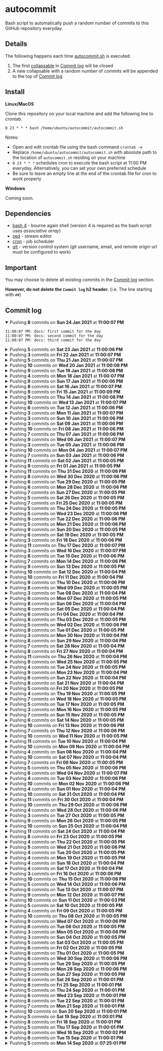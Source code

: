 # autocommit

Bash script to automatically push a random number of commits to this GitHub repository everyday.

## Details

The following happens each time [autocommit.sh](./autocommit.sh) is executed:
1. The first [collapsable](https://gist.github.com/pierrejoubert73/902cc94d79424356a8d20be2b382e1ab) in [Commit log](#commit-log) will be closed
1. A new collapsable with a random number of commits will be appended to the top of [Commit log](#commit-log)

## Install

__Linux/MacOS__

Clone this repository on your local machine and add the following line to crontab.
```
0 23 * * * bash /home/ubuntu/autocommit/autocommit.sh
```

Notes:
- Open and edit crontab file using the bash command `crontab -e`
- Replace `/home/ubuntu/autocommit/autocommit.sh` with absolute path to the location of `autocommit.sh` residing on your machine
- `0 23 * * *` schedules cron to execute the bash script at 11:00 PM everyday. Alternatively, you can set your own preferred schedule
- Be sure to leave an empty line at the end of the crontab file for cron to work properly

__Windows__

Coming soon.

## Dependencies

- [bash 4](https://www.gnu.org/software/bash/) - bourne again shell (version 4 is required as the bash script uses _associative array_)
- [sed](https://www.gnu.org/software/sed/manual/sed.html) - stream editor
- [cron](https://en.wikipedia.org/wiki/Cron) - job scheduler
- [git](https://www.git-scm.com) - version control system (git username, email, and remote origin url must be configured to work)

## Important

You may choose to delete all existing commits in the [Commit log](#commit-log) section.

__However, do not delete the `Commit log` h2 header.__ (i.e. The line starting with `##`)

## Commit log

<details open>
    <summary>Pushing <b>8</b> commits on <b>Sun 24 Jan 2021</b> at <b>11:00:07 PM</b></summary>

    11:00:07 PM: docs: first commit for the day
    11:00:07 PM: docs: second commit for the day
    11:00:07 PM: docs: third commit for the day
</details>

<details>
    <summary>Pushing <b>5</b> commits on <b>Sat 23 Jan 2021</b> at <b>11:00:06 PM</b></summary>

    11:00:06 PM: docs: first commit for the day
    11:00:06 PM: docs: second commit for the day
    11:00:06 PM: docs: third commit for the day
    11:00:06 PM: docs: fourth commit for the day
    11:00:06 PM: docs: fifth commit for the day
</details>

<details>
    <summary>Pushing <b>3</b> commits on <b>Fri 22 Jan 2021</b> at <b>11:00:07 PM</b></summary>

    11:00:07 PM: docs: first commit for the day
    11:00:07 PM: docs: second commit for the day
    11:00:07 PM: docs: third commit for the day
</details>

<details>
    <summary>Pushing <b>5</b> commits on <b>Thu 21 Jan 2021</b> at <b>11:00:07 PM</b></summary>

    11:00:07 PM: docs: first commit for the day
    11:00:07 PM: docs: second commit for the day
    11:00:07 PM: docs: third commit for the day
    11:00:07 PM: docs: fourth commit for the day
    11:00:07 PM: docs: fifth commit for the day
</details>

<details>
    <summary>Pushing <b>10</b> commits on <b>Wed 20 Jan 2021</b> at <b>11:00:08 PM</b></summary>

    11:00:08 PM: docs: first commit for the day
    11:00:08 PM: docs: second commit for the day
    11:00:08 PM: docs: third commit for the day
    11:00:08 PM: docs: fourth commit for the day
    11:00:08 PM: docs: fifth commit for the day
    11:00:08 PM: docs: sixth commit for the day
    11:00:08 PM: docs: seventh commit for the day
    11:00:08 PM: docs: eighth commit for the day
    11:00:08 PM: docs: ninth commit for the day
    11:00:08 PM: docs: tenth commit for the day
</details>

<details>
    <summary>Pushing <b>9</b> commits on <b>Tue 19 Jan 2021</b> at <b>11:00:08 PM</b></summary>

    11:00:08 PM: docs: first commit for the day
    11:00:08 PM: docs: second commit for the day
    11:00:08 PM: docs: third commit for the day
    11:00:08 PM: docs: fourth commit for the day
    11:00:08 PM: docs: fifth commit for the day
    11:00:08 PM: docs: sixth commit for the day
    11:00:08 PM: docs: seventh commit for the day
    11:00:08 PM: docs: eighth commit for the day
    11:00:08 PM: docs: ninth commit for the day
</details>

<details>
    <summary>Pushing <b>4</b> commits on <b>Mon 18 Jan 2021</b> at <b>11:00:07 PM</b></summary>

    11:00:07 PM: docs: first commit for the day
    11:00:07 PM: docs: second commit for the day
    11:00:07 PM: docs: third commit for the day
    11:00:07 PM: docs: fourth commit for the day
</details>

<details>
    <summary>Pushing <b>9</b> commits on <b>Sun 17 Jan 2021</b> at <b>11:00:06 PM</b></summary>

    11:00:06 PM: docs: first commit for the day
    11:00:06 PM: docs: second commit for the day
    11:00:06 PM: docs: third commit for the day
    11:00:06 PM: docs: fourth commit for the day
    11:00:06 PM: docs: fifth commit for the day
    11:00:06 PM: docs: sixth commit for the day
    11:00:06 PM: docs: seventh commit for the day
    11:00:06 PM: docs: eighth commit for the day
    11:00:06 PM: docs: ninth commit for the day
</details>

<details>
    <summary>Pushing <b>8</b> commits on <b>Sat 16 Jan 2021</b> at <b>11:00:07 PM</b></summary>

    11:00:07 PM: docs: first commit for the day
    11:00:07 PM: docs: second commit for the day
    11:00:07 PM: docs: third commit for the day
    11:00:07 PM: docs: fourth commit for the day
    11:00:07 PM: docs: fifth commit for the day
    11:00:07 PM: docs: sixth commit for the day
    11:00:07 PM: docs: seventh commit for the day
    11:00:07 PM: docs: eighth commit for the day
</details>

<details>
    <summary>Pushing <b>9</b> commits on <b>Fri 15 Jan 2021</b> at <b>11:00:09 PM</b></summary>

    11:00:09 PM: docs: first commit for the day
    11:00:09 PM: docs: second commit for the day
    11:00:09 PM: docs: third commit for the day
    11:00:09 PM: docs: fourth commit for the day
    11:00:09 PM: docs: fifth commit for the day
    11:00:09 PM: docs: sixth commit for the day
    11:00:09 PM: docs: seventh commit for the day
    11:00:09 PM: docs: eighth commit for the day
    11:00:09 PM: docs: ninth commit for the day
</details>

<details>
    <summary>Pushing <b>9</b> commits on <b>Thu 14 Jan 2021</b> at <b>11:00:08 PM</b></summary>

    11:00:08 PM: docs: first commit for the day
    11:00:08 PM: docs: second commit for the day
    11:00:08 PM: docs: third commit for the day
    11:00:08 PM: docs: fourth commit for the day
    11:00:08 PM: docs: fifth commit for the day
    11:00:08 PM: docs: sixth commit for the day
    11:00:08 PM: docs: seventh commit for the day
    11:00:08 PM: docs: eighth commit for the day
    11:00:08 PM: docs: ninth commit for the day
</details>

<details>
    <summary>Pushing <b>10</b> commits on <b>Wed 13 Jan 2021</b> at <b>11:00:07 PM</b></summary>

    11:00:07 PM: docs: first commit for the day
    11:00:07 PM: docs: second commit for the day
    11:00:07 PM: docs: third commit for the day
    11:00:07 PM: docs: fourth commit for the day
    11:00:07 PM: docs: fifth commit for the day
    11:00:07 PM: docs: sixth commit for the day
    11:00:07 PM: docs: seventh commit for the day
    11:00:07 PM: docs: eighth commit for the day
    11:00:07 PM: docs: ninth commit for the day
    11:00:07 PM: docs: tenth commit for the day
</details>

<details>
    <summary>Pushing <b>6</b> commits on <b>Tue 12 Jan 2021</b> at <b>11:00:06 PM</b></summary>

    11:00:06 PM: docs: first commit for the day
    11:00:06 PM: docs: second commit for the day
    11:00:06 PM: docs: third commit for the day
    11:00:06 PM: docs: fourth commit for the day
    11:00:06 PM: docs: fifth commit for the day
    11:00:06 PM: docs: sixth commit for the day
</details>

<details>
    <summary>Pushing <b>3</b> commits on <b>Mon 11 Jan 2021</b> at <b>11:00:07 PM</b></summary>

    11:00:07 PM: docs: first commit for the day
    11:00:07 PM: docs: second commit for the day
    11:00:07 PM: docs: third commit for the day
</details>

<details>
    <summary>Pushing <b>3</b> commits on <b>Sun 10 Jan 2021</b> at <b>11:00:06 PM</b></summary>

    11:00:06 PM: docs: first commit for the day
    11:00:06 PM: docs: second commit for the day
    11:00:06 PM: docs: third commit for the day
</details>

<details>
    <summary>Pushing <b>3</b> commits on <b>Sat 09 Jan 2021</b> at <b>11:00:06 PM</b></summary>

    11:00:06 PM: docs: first commit for the day
    11:00:06 PM: docs: second commit for the day
    11:00:06 PM: docs: third commit for the day
</details>

<details>
    <summary>Pushing <b>10</b> commits on <b>Fri 08 Jan 2021</b> at <b>11:00:06 PM</b></summary>

    11:00:06 PM: docs: first commit for the day
    11:00:06 PM: docs: second commit for the day
    11:00:06 PM: docs: third commit for the day
    11:00:06 PM: docs: fourth commit for the day
    11:00:06 PM: docs: fifth commit for the day
    11:00:06 PM: docs: sixth commit for the day
    11:00:06 PM: docs: seventh commit for the day
    11:00:06 PM: docs: eighth commit for the day
    11:00:06 PM: docs: ninth commit for the day
    11:00:06 PM: docs: tenth commit for the day
</details>

<details>
    <summary>Pushing <b>7</b> commits on <b>Thu 07 Jan 2021</b> at <b>11:00:06 PM</b></summary>

    11:00:06 PM: docs: first commit for the day
    11:00:06 PM: docs: second commit for the day
    11:00:06 PM: docs: third commit for the day
    11:00:07 PM: docs: fourth commit for the day
    11:00:07 PM: docs: fifth commit for the day
    11:00:07 PM: docs: sixth commit for the day
    11:00:07 PM: docs: seventh commit for the day
</details>

<details>
    <summary>Pushing <b>9</b> commits on <b>Wed 06 Jan 2021</b> at <b>11:00:07 PM</b></summary>

    11:00:07 PM: docs: first commit for the day
    11:00:07 PM: docs: second commit for the day
    11:00:07 PM: docs: third commit for the day
    11:00:07 PM: docs: fourth commit for the day
    11:00:07 PM: docs: fifth commit for the day
    11:00:07 PM: docs: sixth commit for the day
    11:00:07 PM: docs: seventh commit for the day
    11:00:07 PM: docs: eighth commit for the day
    11:00:07 PM: docs: ninth commit for the day
</details>

<details>
    <summary>Pushing <b>3</b> commits on <b>Tue 05 Jan 2021</b> at <b>11:00:06 PM</b></summary>

    11:00:06 PM: docs: first commit for the day
    11:00:06 PM: docs: second commit for the day
    11:00:06 PM: docs: third commit for the day
</details>

<details>
    <summary>Pushing <b>10</b> commits on <b>Mon 04 Jan 2021</b> at <b>11:00:07 PM</b></summary>

    11:00:07 PM: docs: first commit for the day
    11:00:07 PM: docs: second commit for the day
    11:00:07 PM: docs: third commit for the day
    11:00:07 PM: docs: fourth commit for the day
    11:00:07 PM: docs: fifth commit for the day
    11:00:07 PM: docs: sixth commit for the day
    11:00:07 PM: docs: seventh commit for the day
    11:00:07 PM: docs: eighth commit for the day
    11:00:07 PM: docs: ninth commit for the day
    11:00:07 PM: docs: tenth commit for the day
</details>

<details>
    <summary>Pushing <b>7</b> commits on <b>Sun 03 Jan 2021</b> at <b>11:00:06 PM</b></summary>

    11:00:06 PM: docs: first commit for the day
    11:00:06 PM: docs: second commit for the day
    11:00:06 PM: docs: third commit for the day
    11:00:06 PM: docs: fourth commit for the day
    11:00:06 PM: docs: fifth commit for the day
    11:00:06 PM: docs: sixth commit for the day
    11:00:06 PM: docs: seventh commit for the day
</details>

<details>
    <summary>Pushing <b>11</b> commits on <b>Sat 02 Jan 2021</b> at <b>11:00:05 PM</b></summary>

    11:00:05 PM: docs: first commit for the day
    11:00:05 PM: docs: second commit for the day
    11:00:05 PM: docs: third commit for the day
    11:00:05 PM: docs: fourth commit for the day
    11:00:05 PM: docs: fifth commit for the day
    11:00:05 PM: docs: sixth commit for the day
    11:00:05 PM: docs: seventh commit for the day
    11:00:05 PM: docs: eighth commit for the day
    11:00:05 PM: docs: ninth commit for the day
    11:00:05 PM: docs: tenth commit for the day
    11:00:05 PM: docs: eleventh commit for the day
</details>

<details>
    <summary>Pushing <b>9</b> commits on <b>Fri 01 Jan 2021</b> at <b>11:00:05 PM</b></summary>

    11:00:05 PM: docs: first commit for the day
    11:00:05 PM: docs: second commit for the day
    11:00:05 PM: docs: third commit for the day
    11:00:05 PM: docs: fourth commit for the day
    11:00:05 PM: docs: fifth commit for the day
    11:00:05 PM: docs: sixth commit for the day
    11:00:05 PM: docs: seventh commit for the day
    11:00:05 PM: docs: eighth commit for the day
    11:00:05 PM: docs: ninth commit for the day
</details>

<details>
    <summary>Pushing <b>11</b> commits on <b>Thu 31 Dec 2020</b> at <b>11:00:06 PM</b></summary>

    11:00:06 PM: docs: first commit for the day
    11:00:06 PM: docs: second commit for the day
    11:00:06 PM: docs: third commit for the day
    11:00:06 PM: docs: fourth commit for the day
    11:00:06 PM: docs: fifth commit for the day
    11:00:06 PM: docs: sixth commit for the day
    11:00:06 PM: docs: seventh commit for the day
    11:00:06 PM: docs: eighth commit for the day
    11:00:06 PM: docs: ninth commit for the day
    11:00:06 PM: docs: tenth commit for the day
    11:00:06 PM: docs: eleventh commit for the day
</details>

<details>
    <summary>Pushing <b>8</b> commits on <b>Wed 30 Dec 2020</b> at <b>11:00:06 PM</b></summary>

    11:00:06 PM: docs: first commit for the day
    11:00:06 PM: docs: second commit for the day
    11:00:06 PM: docs: third commit for the day
    11:00:06 PM: docs: fourth commit for the day
    11:00:06 PM: docs: fifth commit for the day
    11:00:06 PM: docs: sixth commit for the day
    11:00:06 PM: docs: seventh commit for the day
    11:00:06 PM: docs: eighth commit for the day
</details>

<details>
    <summary>Pushing <b>6</b> commits on <b>Tue 29 Dec 2020</b> at <b>11:00:05 PM</b></summary>

    11:00:05 PM: docs: first commit for the day
    11:00:05 PM: docs: second commit for the day
    11:00:05 PM: docs: third commit for the day
    11:00:05 PM: docs: fourth commit for the day
    11:00:05 PM: docs: fifth commit for the day
    11:00:05 PM: docs: sixth commit for the day
</details>

<details>
    <summary>Pushing <b>6</b> commits on <b>Mon 28 Dec 2020</b> at <b>11:00:06 PM</b></summary>

    11:00:06 PM: docs: first commit for the day
    11:00:06 PM: docs: second commit for the day
    11:00:06 PM: docs: third commit for the day
    11:00:06 PM: docs: fourth commit for the day
    11:00:06 PM: docs: fifth commit for the day
    11:00:06 PM: docs: sixth commit for the day
</details>

<details>
    <summary>Pushing <b>7</b> commits on <b>Sun 27 Dec 2020</b> at <b>11:00:05 PM</b></summary>

    11:00:05 PM: docs: first commit for the day
    11:00:05 PM: docs: second commit for the day
    11:00:05 PM: docs: third commit for the day
    11:00:05 PM: docs: fourth commit for the day
    11:00:05 PM: docs: fifth commit for the day
    11:00:05 PM: docs: sixth commit for the day
    11:00:05 PM: docs: seventh commit for the day
</details>

<details>
    <summary>Pushing <b>5</b> commits on <b>Sat 26 Dec 2020</b> at <b>11:00:05 PM</b></summary>

    11:00:05 PM: docs: first commit for the day
    11:00:05 PM: docs: second commit for the day
    11:00:05 PM: docs: third commit for the day
    11:00:05 PM: docs: fourth commit for the day
    11:00:05 PM: docs: fifth commit for the day
</details>

<details>
    <summary>Pushing <b>7</b> commits on <b>Fri 25 Dec 2020</b> at <b>11:00:05 PM</b></summary>

    11:00:05 PM: docs: first commit for the day
    11:00:05 PM: docs: second commit for the day
    11:00:05 PM: docs: third commit for the day
    11:00:05 PM: docs: fourth commit for the day
    11:00:05 PM: docs: fifth commit for the day
    11:00:05 PM: docs: sixth commit for the day
    11:00:05 PM: docs: seventh commit for the day
</details>

<details>
    <summary>Pushing <b>5</b> commits on <b>Thu 24 Dec 2020</b> at <b>11:00:05 PM</b></summary>

    11:00:05 PM: docs: first commit for the day
    11:00:05 PM: docs: second commit for the day
    11:00:05 PM: docs: third commit for the day
    11:00:05 PM: docs: fourth commit for the day
    11:00:05 PM: docs: fifth commit for the day
</details>

<details>
    <summary>Pushing <b>5</b> commits on <b>Wed 23 Dec 2020</b> at <b>11:00:06 PM</b></summary>

    11:00:06 PM: docs: first commit for the day
    11:00:06 PM: docs: second commit for the day
    11:00:06 PM: docs: third commit for the day
    11:00:06 PM: docs: fourth commit for the day
    11:00:06 PM: docs: fifth commit for the day
</details>

<details>
    <summary>Pushing <b>9</b> commits on <b>Tue 22 Dec 2020</b> at <b>11:00:06 PM</b></summary>

    11:00:06 PM: docs: first commit for the day
    11:00:06 PM: docs: second commit for the day
    11:00:06 PM: docs: third commit for the day
    11:00:06 PM: docs: fourth commit for the day
    11:00:06 PM: docs: fifth commit for the day
    11:00:07 PM: docs: sixth commit for the day
    11:00:07 PM: docs: seventh commit for the day
    11:00:07 PM: docs: eighth commit for the day
    11:00:07 PM: docs: ninth commit for the day
</details>

<details>
    <summary>Pushing <b>5</b> commits on <b>Mon 21 Dec 2020</b> at <b>11:00:06 PM</b></summary>

    11:00:06 PM: docs: first commit for the day
    11:00:06 PM: docs: second commit for the day
    11:00:06 PM: docs: third commit for the day
    11:00:06 PM: docs: fourth commit for the day
    11:00:06 PM: docs: fifth commit for the day
</details>

<details>
    <summary>Pushing <b>9</b> commits on <b>Sun 20 Dec 2020</b> at <b>11:00:05 PM</b></summary>

    11:00:05 PM: docs: first commit for the day
    11:00:05 PM: docs: second commit for the day
    11:00:05 PM: docs: third commit for the day
    11:00:05 PM: docs: fourth commit for the day
    11:00:05 PM: docs: fifth commit for the day
    11:00:05 PM: docs: sixth commit for the day
    11:00:05 PM: docs: seventh commit for the day
    11:00:05 PM: docs: eighth commit for the day
    11:00:05 PM: docs: ninth commit for the day
</details>

<details>
    <summary>Pushing <b>6</b> commits on <b>Sat 19 Dec 2020</b> at <b>11:00:05 PM</b></summary>

    11:00:05 PM: docs: first commit for the day
    11:00:05 PM: docs: second commit for the day
    11:00:05 PM: docs: third commit for the day
    11:00:05 PM: docs: fourth commit for the day
    11:00:05 PM: docs: fifth commit for the day
    11:00:05 PM: docs: sixth commit for the day
</details>

<details>
    <summary>Pushing <b>3</b> commits on <b>Fri 18 Dec 2020</b> at <b>11:00:06 PM</b></summary>

    11:00:06 PM: docs: first commit for the day
    11:00:06 PM: docs: second commit for the day
    11:00:06 PM: docs: third commit for the day
</details>

<details>
    <summary>Pushing <b>11</b> commits on <b>Thu 17 Dec 2020</b> at <b>11:00:07 PM</b></summary>

    11:00:07 PM: docs: first commit for the day
    11:00:07 PM: docs: second commit for the day
    11:00:07 PM: docs: third commit for the day
    11:00:07 PM: docs: fourth commit for the day
    11:00:07 PM: docs: fifth commit for the day
    11:00:07 PM: docs: sixth commit for the day
    11:00:07 PM: docs: seventh commit for the day
    11:00:07 PM: docs: eighth commit for the day
    11:00:07 PM: docs: ninth commit for the day
    11:00:07 PM: docs: tenth commit for the day
    11:00:07 PM: docs: eleventh commit for the day
</details>

<details>
    <summary>Pushing <b>3</b> commits on <b>Wed 16 Dec 2020</b> at <b>11:00:07 PM</b></summary>

    11:00:07 PM: docs: first commit for the day
    11:00:07 PM: docs: second commit for the day
    11:00:07 PM: docs: third commit for the day
</details>

<details>
    <summary>Pushing <b>8</b> commits on <b>Tue 15 Dec 2020</b> at <b>11:00:06 PM</b></summary>

    11:00:06 PM: docs: first commit for the day
    11:00:06 PM: docs: second commit for the day
    11:00:06 PM: docs: third commit for the day
    11:00:06 PM: docs: fourth commit for the day
    11:00:06 PM: docs: fifth commit for the day
    11:00:06 PM: docs: sixth commit for the day
    11:00:06 PM: docs: seventh commit for the day
    11:00:06 PM: docs: eighth commit for the day
</details>

<details>
    <summary>Pushing <b>7</b> commits on <b>Mon 14 Dec 2020</b> at <b>11:00:06 PM</b></summary>

    11:00:06 PM: docs: first commit for the day
    11:00:06 PM: docs: second commit for the day
    11:00:06 PM: docs: third commit for the day
    11:00:06 PM: docs: fourth commit for the day
    11:00:06 PM: docs: fifth commit for the day
    11:00:06 PM: docs: sixth commit for the day
    11:00:06 PM: docs: seventh commit for the day
</details>

<details>
    <summary>Pushing <b>9</b> commits on <b>Sun 13 Dec 2020</b> at <b>11:00:05 PM</b></summary>

    11:00:05 PM: docs: first commit for the day
    11:00:05 PM: docs: second commit for the day
    11:00:05 PM: docs: third commit for the day
    11:00:05 PM: docs: fourth commit for the day
    11:00:05 PM: docs: fifth commit for the day
    11:00:05 PM: docs: sixth commit for the day
    11:00:05 PM: docs: seventh commit for the day
    11:00:05 PM: docs: eighth commit for the day
    11:00:05 PM: docs: ninth commit for the day
</details>

<details>
    <summary>Pushing <b>10</b> commits on <b>Sat 12 Dec 2020</b> at <b>11:00:04 PM</b></summary>

    11:00:04 PM: docs: first commit for the day
    11:00:04 PM: docs: second commit for the day
    11:00:04 PM: docs: third commit for the day
    11:00:04 PM: docs: fourth commit for the day
    11:00:04 PM: docs: fifth commit for the day
    11:00:04 PM: docs: sixth commit for the day
    11:00:04 PM: docs: seventh commit for the day
    11:00:05 PM: docs: eighth commit for the day
    11:00:05 PM: docs: ninth commit for the day
    11:00:05 PM: docs: tenth commit for the day
</details>

<details>
    <summary>Pushing <b>10</b> commits on <b>Fri 11 Dec 2020</b> at <b>11:00:04 PM</b></summary>

    11:00:04 PM: docs: first commit for the day
    11:00:04 PM: docs: second commit for the day
    11:00:04 PM: docs: third commit for the day
    11:00:04 PM: docs: fourth commit for the day
    11:00:04 PM: docs: fifth commit for the day
    11:00:05 PM: docs: sixth commit for the day
    11:00:05 PM: docs: seventh commit for the day
    11:00:05 PM: docs: eighth commit for the day
    11:00:05 PM: docs: ninth commit for the day
    11:00:05 PM: docs: tenth commit for the day
</details>

<details>
    <summary>Pushing <b>9</b> commits on <b>Thu 10 Dec 2020</b> at <b>11:00:06 PM</b></summary>

    11:00:06 PM: docs: first commit for the day
    11:00:06 PM: docs: second commit for the day
    11:00:06 PM: docs: third commit for the day
    11:00:06 PM: docs: fourth commit for the day
    11:00:06 PM: docs: fifth commit for the day
    11:00:06 PM: docs: sixth commit for the day
    11:00:06 PM: docs: seventh commit for the day
    11:00:06 PM: docs: eighth commit for the day
    11:00:06 PM: docs: ninth commit for the day
</details>

<details>
    <summary>Pushing <b>8</b> commits on <b>Wed 09 Dec 2020</b> at <b>11:00:05 PM</b></summary>

    11:00:05 PM: docs: first commit for the day
    11:00:05 PM: docs: second commit for the day
    11:00:05 PM: docs: third commit for the day
    11:00:05 PM: docs: fourth commit for the day
    11:00:05 PM: docs: fifth commit for the day
    11:00:05 PM: docs: sixth commit for the day
    11:00:05 PM: docs: seventh commit for the day
    11:00:05 PM: docs: eighth commit for the day
</details>

<details>
    <summary>Pushing <b>3</b> commits on <b>Tue 08 Dec 2020</b> at <b>11:00:04 PM</b></summary>

    11:00:04 PM: docs: first commit for the day
    11:00:04 PM: docs: second commit for the day
    11:00:05 PM: docs: third commit for the day
</details>

<details>
    <summary>Pushing <b>6</b> commits on <b>Mon 07 Dec 2020</b> at <b>11:00:05 PM</b></summary>

    11:00:05 PM: docs: first commit for the day
    11:00:05 PM: docs: second commit for the day
    11:00:05 PM: docs: third commit for the day
    11:00:05 PM: docs: fourth commit for the day
    11:00:05 PM: docs: fifth commit for the day
    11:00:05 PM: docs: sixth commit for the day
</details>

<details>
    <summary>Pushing <b>8</b> commits on <b>Sun 06 Dec 2020</b> at <b>11:00:04 PM</b></summary>

    11:00:04 PM: docs: first commit for the day
    11:00:04 PM: docs: second commit for the day
    11:00:04 PM: docs: third commit for the day
    11:00:04 PM: docs: fourth commit for the day
    11:00:04 PM: docs: fifth commit for the day
    11:00:04 PM: docs: sixth commit for the day
    11:00:04 PM: docs: seventh commit for the day
    11:00:04 PM: docs: eighth commit for the day
</details>

<details>
    <summary>Pushing <b>8</b> commits on <b>Sat 05 Dec 2020</b> at <b>11:00:04 PM</b></summary>

    11:00:04 PM: docs: first commit for the day
    11:00:04 PM: docs: second commit for the day
    11:00:05 PM: docs: third commit for the day
    11:00:05 PM: docs: fourth commit for the day
    11:00:05 PM: docs: fifth commit for the day
    11:00:05 PM: docs: sixth commit for the day
    11:00:05 PM: docs: seventh commit for the day
    11:00:05 PM: docs: eighth commit for the day
</details>

<details>
    <summary>Pushing <b>6</b> commits on <b>Fri 04 Dec 2020</b> at <b>11:00:04 PM</b></summary>

    11:00:04 PM: docs: first commit for the day
    11:00:04 PM: docs: second commit for the day
    11:00:04 PM: docs: third commit for the day
    11:00:05 PM: docs: fourth commit for the day
    11:00:05 PM: docs: fifth commit for the day
    11:00:05 PM: docs: sixth commit for the day
</details>

<details>
    <summary>Pushing <b>8</b> commits on <b>Thu 03 Dec 2020</b> at <b>11:00:05 PM</b></summary>

    11:00:05 PM: docs: first commit for the day
    11:00:05 PM: docs: second commit for the day
    11:00:05 PM: docs: third commit for the day
    11:00:05 PM: docs: fourth commit for the day
    11:00:05 PM: docs: fifth commit for the day
    11:00:05 PM: docs: sixth commit for the day
    11:00:05 PM: docs: seventh commit for the day
    11:00:05 PM: docs: eighth commit for the day
</details>

<details>
    <summary>Pushing <b>5</b> commits on <b>Wed 02 Dec 2020</b> at <b>11:00:06 PM</b></summary>

    11:00:06 PM: docs: first commit for the day
    11:00:06 PM: docs: second commit for the day
    11:00:06 PM: docs: third commit for the day
    11:00:06 PM: docs: fourth commit for the day
    11:00:06 PM: docs: fifth commit for the day
</details>

<details>
    <summary>Pushing <b>8</b> commits on <b>Tue 01 Dec 2020</b> at <b>11:00:05 PM</b></summary>

    11:00:05 PM: docs: first commit for the day
    11:00:05 PM: docs: second commit for the day
    11:00:05 PM: docs: third commit for the day
    11:00:05 PM: docs: fourth commit for the day
    11:00:05 PM: docs: fifth commit for the day
    11:00:05 PM: docs: sixth commit for the day
    11:00:05 PM: docs: seventh commit for the day
    11:00:05 PM: docs: eighth commit for the day
</details>

<details>
    <summary>Pushing <b>3</b> commits on <b>Mon 30 Nov 2020</b> at <b>11:00:04 PM</b></summary>

    11:00:04 PM: docs: first commit for the day
    11:00:04 PM: docs: second commit for the day
    11:00:04 PM: docs: third commit for the day
</details>

<details>
    <summary>Pushing <b>8</b> commits on <b>Sun 29 Nov 2020</b> at <b>11:00:04 PM</b></summary>

    11:00:04 PM: docs: first commit for the day
    11:00:04 PM: docs: second commit for the day
    11:00:04 PM: docs: third commit for the day
    11:00:04 PM: docs: fourth commit for the day
    11:00:04 PM: docs: fifth commit for the day
    11:00:04 PM: docs: sixth commit for the day
    11:00:04 PM: docs: seventh commit for the day
    11:00:04 PM: docs: eighth commit for the day
</details>

<details>
    <summary>Pushing <b>7</b> commits on <b>Sat 28 Nov 2020</b> at <b>11:00:04 PM</b></summary>

    11:00:04 PM: docs: first commit for the day
    11:00:04 PM: docs: second commit for the day
    11:00:04 PM: docs: third commit for the day
    11:00:04 PM: docs: fourth commit for the day
    11:00:04 PM: docs: fifth commit for the day
    11:00:04 PM: docs: sixth commit for the day
    11:00:04 PM: docs: seventh commit for the day
</details>

<details>
    <summary>Pushing <b>8</b> commits on <b>Fri 27 Nov 2020</b> at <b>11:00:04 PM</b></summary>

    11:00:04 PM: docs: first commit for the day
    11:00:04 PM: docs: second commit for the day
    11:00:04 PM: docs: third commit for the day
    11:00:04 PM: docs: fourth commit for the day
    11:00:04 PM: docs: fifth commit for the day
    11:00:04 PM: docs: sixth commit for the day
    11:00:04 PM: docs: seventh commit for the day
    11:00:04 PM: docs: eighth commit for the day
</details>

<details>
    <summary>Pushing <b>11</b> commits on <b>Thu 26 Nov 2020</b> at <b>11:00:04 PM</b></summary>

    11:00:04 PM: docs: first commit for the day
    11:00:04 PM: docs: second commit for the day
    11:00:04 PM: docs: third commit for the day
    11:00:05 PM: docs: fourth commit for the day
    11:00:05 PM: docs: fifth commit for the day
    11:00:05 PM: docs: sixth commit for the day
    11:00:05 PM: docs: seventh commit for the day
    11:00:05 PM: docs: eighth commit for the day
    11:00:05 PM: docs: ninth commit for the day
    11:00:05 PM: docs: tenth commit for the day
    11:00:05 PM: docs: eleventh commit for the day
</details>

<details>
    <summary>Pushing <b>9</b> commits on <b>Wed 25 Nov 2020</b> at <b>11:00:05 PM</b></summary>

    11:00:05 PM: docs: first commit for the day
    11:00:05 PM: docs: second commit for the day
    11:00:05 PM: docs: third commit for the day
    11:00:05 PM: docs: fourth commit for the day
    11:00:05 PM: docs: fifth commit for the day
    11:00:05 PM: docs: sixth commit for the day
    11:00:05 PM: docs: seventh commit for the day
    11:00:05 PM: docs: eighth commit for the day
    11:00:05 PM: docs: ninth commit for the day
</details>

<details>
    <summary>Pushing <b>4</b> commits on <b>Tue 24 Nov 2020</b> at <b>11:00:05 PM</b></summary>

    11:00:05 PM: docs: first commit for the day
    11:00:05 PM: docs: second commit for the day
    11:00:05 PM: docs: third commit for the day
    11:00:05 PM: docs: fourth commit for the day
</details>

<details>
    <summary>Pushing <b>9</b> commits on <b>Mon 23 Nov 2020</b> at <b>11:00:04 PM</b></summary>

    11:00:04 PM: docs: first commit for the day
    11:00:04 PM: docs: second commit for the day
    11:00:05 PM: docs: third commit for the day
    11:00:05 PM: docs: fourth commit for the day
    11:00:05 PM: docs: fifth commit for the day
    11:00:05 PM: docs: sixth commit for the day
    11:00:05 PM: docs: seventh commit for the day
    11:00:05 PM: docs: eighth commit for the day
    11:00:05 PM: docs: ninth commit for the day
</details>

<details>
    <summary>Pushing <b>6</b> commits on <b>Sun 22 Nov 2020</b> at <b>11:00:04 PM</b></summary>

    11:00:04 PM: docs: first commit for the day
    11:00:04 PM: docs: second commit for the day
    11:00:04 PM: docs: third commit for the day
    11:00:04 PM: docs: fourth commit for the day
    11:00:04 PM: docs: fifth commit for the day
    11:00:04 PM: docs: sixth commit for the day
</details>

<details>
    <summary>Pushing <b>8</b> commits on <b>Sat 21 Nov 2020</b> at <b>11:00:04 PM</b></summary>

    11:00:04 PM: docs: first commit for the day
    11:00:04 PM: docs: second commit for the day
    11:00:04 PM: docs: third commit for the day
    11:00:04 PM: docs: fourth commit for the day
    11:00:04 PM: docs: fifth commit for the day
    11:00:04 PM: docs: sixth commit for the day
    11:00:04 PM: docs: seventh commit for the day
    11:00:04 PM: docs: eighth commit for the day
</details>

<details>
    <summary>Pushing <b>5</b> commits on <b>Fri 20 Nov 2020</b> at <b>11:00:05 PM</b></summary>

    11:00:05 PM: docs: first commit for the day
    11:00:05 PM: docs: second commit for the day
    11:00:05 PM: docs: third commit for the day
    11:00:05 PM: docs: fourth commit for the day
    11:00:05 PM: docs: fifth commit for the day
</details>

<details>
    <summary>Pushing <b>4</b> commits on <b>Thu 19 Nov 2020</b> at <b>11:00:05 PM</b></summary>

    11:00:05 PM: docs: first commit for the day
    11:00:05 PM: docs: second commit for the day
    11:00:05 PM: docs: third commit for the day
    11:00:05 PM: docs: fourth commit for the day
</details>

<details>
    <summary>Pushing <b>7</b> commits on <b>Wed 18 Nov 2020</b> at <b>11:00:05 PM</b></summary>

    11:00:05 PM: docs: first commit for the day
    11:00:05 PM: docs: second commit for the day
    11:00:05 PM: docs: third commit for the day
    11:00:05 PM: docs: fourth commit for the day
    11:00:05 PM: docs: fifth commit for the day
    11:00:05 PM: docs: sixth commit for the day
    11:00:05 PM: docs: seventh commit for the day
</details>

<details>
    <summary>Pushing <b>5</b> commits on <b>Tue 17 Nov 2020</b> at <b>11:00:05 PM</b></summary>

    11:00:05 PM: docs: first commit for the day
    11:00:05 PM: docs: second commit for the day
    11:00:05 PM: docs: third commit for the day
    11:00:05 PM: docs: fourth commit for the day
    11:00:05 PM: docs: fifth commit for the day
</details>

<details>
    <summary>Pushing <b>3</b> commits on <b>Mon 16 Nov 2020</b> at <b>11:00:05 PM</b></summary>

    11:00:05 PM: docs: first commit for the day
    11:00:05 PM: docs: second commit for the day
    11:00:05 PM: docs: third commit for the day
</details>

<details>
    <summary>Pushing <b>7</b> commits on <b>Sun 15 Nov 2020</b> at <b>11:00:05 PM</b></summary>

    11:00:05 PM: docs: first commit for the day
    11:00:05 PM: docs: second commit for the day
    11:00:05 PM: docs: third commit for the day
    11:00:05 PM: docs: fourth commit for the day
    11:00:05 PM: docs: fifth commit for the day
    11:00:05 PM: docs: sixth commit for the day
    11:00:05 PM: docs: seventh commit for the day
</details>

<details>
    <summary>Pushing <b>6</b> commits on <b>Sat 14 Nov 2020</b> at <b>11:00:05 PM</b></summary>

    11:00:05 PM: docs: first commit for the day
    11:00:05 PM: docs: second commit for the day
    11:00:05 PM: docs: third commit for the day
    11:00:05 PM: docs: fourth commit for the day
    11:00:05 PM: docs: fifth commit for the day
    11:00:05 PM: docs: sixth commit for the day
</details>

<details>
    <summary>Pushing <b>10</b> commits on <b>Fri 13 Nov 2020</b> at <b>11:00:06 PM</b></summary>

    11:00:06 PM: docs: first commit for the day
    11:00:06 PM: docs: second commit for the day
    11:00:06 PM: docs: third commit for the day
    11:00:06 PM: docs: fourth commit for the day
    11:00:06 PM: docs: fifth commit for the day
    11:00:06 PM: docs: sixth commit for the day
    11:00:06 PM: docs: seventh commit for the day
    11:00:06 PM: docs: eighth commit for the day
    11:00:06 PM: docs: ninth commit for the day
    11:00:06 PM: docs: tenth commit for the day
</details>

<details>
    <summary>Pushing <b>7</b> commits on <b>Thu 12 Nov 2020</b> at <b>11:00:06 PM</b></summary>

    11:00:06 PM: docs: first commit for the day
    11:00:06 PM: docs: second commit for the day
    11:00:06 PM: docs: third commit for the day
    11:00:06 PM: docs: fourth commit for the day
    11:00:06 PM: docs: fifth commit for the day
    11:00:06 PM: docs: sixth commit for the day
    11:00:06 PM: docs: seventh commit for the day
</details>

<details>
    <summary>Pushing <b>10</b> commits on <b>Wed 11 Nov 2020</b> at <b>11:00:05 PM</b></summary>

    11:00:05 PM: docs: first commit for the day
    11:00:05 PM: docs: second commit for the day
    11:00:05 PM: docs: third commit for the day
    11:00:05 PM: docs: fourth commit for the day
    11:00:05 PM: docs: fifth commit for the day
    11:00:05 PM: docs: sixth commit for the day
    11:00:05 PM: docs: seventh commit for the day
    11:00:05 PM: docs: eighth commit for the day
    11:00:05 PM: docs: ninth commit for the day
    11:00:05 PM: docs: tenth commit for the day
</details>

<details>
    <summary>Pushing <b>11</b> commits on <b>Tue 10 Nov 2020</b> at <b>11:00:04 PM</b></summary>

    11:00:04 PM: docs: first commit for the day
    11:00:04 PM: docs: second commit for the day
    11:00:04 PM: docs: third commit for the day
    11:00:04 PM: docs: fourth commit for the day
    11:00:04 PM: docs: fifth commit for the day
    11:00:04 PM: docs: sixth commit for the day
    11:00:04 PM: docs: seventh commit for the day
    11:00:04 PM: docs: eighth commit for the day
    11:00:04 PM: docs: ninth commit for the day
    11:00:05 PM: docs: tenth commit for the day
    11:00:05 PM: docs: eleventh commit for the day
</details>

<details>
    <summary>Pushing <b>10</b> commits on <b>Mon 09 Nov 2020</b> at <b>11:00:04 PM</b></summary>

    11:00:04 PM: docs: first commit for the day
    11:00:04 PM: docs: second commit for the day
    11:00:04 PM: docs: third commit for the day
    11:00:05 PM: docs: fourth commit for the day
    11:00:05 PM: docs: fifth commit for the day
    11:00:05 PM: docs: sixth commit for the day
    11:00:05 PM: docs: seventh commit for the day
    11:00:05 PM: docs: eighth commit for the day
    11:00:05 PM: docs: ninth commit for the day
    11:00:05 PM: docs: tenth commit for the day
</details>

<details>
    <summary>Pushing <b>4</b> commits on <b>Sun 08 Nov 2020</b> at <b>11:00:04 PM</b></summary>

    11:00:04 PM: docs: first commit for the day
    11:00:04 PM: docs: second commit for the day
    11:00:04 PM: docs: third commit for the day
    11:00:04 PM: docs: fourth commit for the day
</details>

<details>
    <summary>Pushing <b>10</b> commits on <b>Sat 07 Nov 2020</b> at <b>11:00:04 PM</b></summary>

    11:00:04 PM: docs: first commit for the day
    11:00:04 PM: docs: second commit for the day
    11:00:04 PM: docs: third commit for the day
    11:00:04 PM: docs: fourth commit for the day
    11:00:04 PM: docs: fifth commit for the day
    11:00:04 PM: docs: sixth commit for the day
    11:00:05 PM: docs: seventh commit for the day
    11:00:05 PM: docs: eighth commit for the day
    11:00:05 PM: docs: ninth commit for the day
    11:00:05 PM: docs: tenth commit for the day
</details>

<details>
    <summary>Pushing <b>7</b> commits on <b>Fri 06 Nov 2020</b> at <b>11:00:05 PM</b></summary>

    11:00:05 PM: docs: first commit for the day
    11:00:05 PM: docs: second commit for the day
    11:00:05 PM: docs: third commit for the day
    11:00:05 PM: docs: fourth commit for the day
    11:00:05 PM: docs: fifth commit for the day
    11:00:05 PM: docs: sixth commit for the day
    11:00:05 PM: docs: seventh commit for the day
</details>

<details>
    <summary>Pushing <b>5</b> commits on <b>Thu 05 Nov 2020</b> at <b>11:00:06 PM</b></summary>

    11:00:06 PM: docs: first commit for the day
    11:00:06 PM: docs: second commit for the day
    11:00:06 PM: docs: third commit for the day
    11:00:06 PM: docs: fourth commit for the day
    11:00:06 PM: docs: fifth commit for the day
</details>

<details>
    <summary>Pushing <b>6</b> commits on <b>Wed 04 Nov 2020</b> at <b>11:00:07 PM</b></summary>

    11:00:07 PM: docs: first commit for the day
    11:00:07 PM: docs: second commit for the day
    11:00:07 PM: docs: third commit for the day
    11:00:07 PM: docs: fourth commit for the day
    11:00:07 PM: docs: fifth commit for the day
    11:00:07 PM: docs: sixth commit for the day
</details>

<details>
    <summary>Pushing <b>4</b> commits on <b>Tue 03 Nov 2020</b> at <b>11:00:06 PM</b></summary>

    11:00:06 PM: docs: first commit for the day
    11:00:06 PM: docs: second commit for the day
    11:00:06 PM: docs: third commit for the day
    11:00:06 PM: docs: fourth commit for the day
</details>

<details>
    <summary>Pushing <b>10</b> commits on <b>Mon 02 Nov 2020</b> at <b>11:00:06 PM</b></summary>

    11:00:06 PM: docs: first commit for the day
    11:00:06 PM: docs: second commit for the day
    11:00:06 PM: docs: third commit for the day
    11:00:06 PM: docs: fourth commit for the day
    11:00:06 PM: docs: fifth commit for the day
    11:00:06 PM: docs: sixth commit for the day
    11:00:06 PM: docs: seventh commit for the day
    11:00:06 PM: docs: eighth commit for the day
    11:00:06 PM: docs: ninth commit for the day
    11:00:06 PM: docs: tenth commit for the day
</details>

<details>
    <summary>Pushing <b>4</b> commits on <b>Sun 01 Nov 2020</b> at <b>11:00:04 PM</b></summary>

    11:00:04 PM: docs: first commit for the day
    11:00:04 PM: docs: second commit for the day
    11:00:04 PM: docs: third commit for the day
    11:00:04 PM: docs: fourth commit for the day
</details>

<details>
    <summary>Pushing <b>10</b> commits on <b>Sat 31 Oct 2020</b> at <b>11:00:04 PM</b></summary>

    11:00:04 PM: docs: first commit for the day
    11:00:04 PM: docs: second commit for the day
    11:00:04 PM: docs: third commit for the day
    11:00:04 PM: docs: fourth commit for the day
    11:00:04 PM: docs: fifth commit for the day
    11:00:04 PM: docs: sixth commit for the day
    11:00:04 PM: docs: seventh commit for the day
    11:00:04 PM: docs: eighth commit for the day
    11:00:04 PM: docs: ninth commit for the day
    11:00:04 PM: docs: tenth commit for the day
</details>

<details>
    <summary>Pushing <b>11</b> commits on <b>Fri 30 Oct 2020</b> at <b>11:00:04 PM</b></summary>

    11:00:04 PM: docs: first commit for the day
    11:00:04 PM: docs: second commit for the day
    11:00:04 PM: docs: third commit for the day
    11:00:04 PM: docs: fourth commit for the day
    11:00:04 PM: docs: fifth commit for the day
    11:00:04 PM: docs: sixth commit for the day
    11:00:04 PM: docs: seventh commit for the day
    11:00:04 PM: docs: eighth commit for the day
    11:00:04 PM: docs: ninth commit for the day
    11:00:04 PM: docs: tenth commit for the day
    11:00:04 PM: docs: eleventh commit for the day
</details>

<details>
    <summary>Pushing <b>10</b> commits on <b>Thu 29 Oct 2020</b> at <b>11:00:06 PM</b></summary>

    11:00:06 PM: docs: first commit for the day
    11:00:06 PM: docs: second commit for the day
    11:00:06 PM: docs: third commit for the day
    11:00:06 PM: docs: fourth commit for the day
    11:00:06 PM: docs: fifth commit for the day
    11:00:06 PM: docs: sixth commit for the day
    11:00:06 PM: docs: seventh commit for the day
    11:00:06 PM: docs: eighth commit for the day
    11:00:06 PM: docs: ninth commit for the day
    11:00:06 PM: docs: tenth commit for the day
</details>

<details>
    <summary>Pushing <b>4</b> commits on <b>Wed 28 Oct 2020</b> at <b>11:00:06 PM</b></summary>

    11:00:06 PM: docs: first commit for the day
    11:00:06 PM: docs: second commit for the day
    11:00:06 PM: docs: third commit for the day
    11:00:06 PM: docs: fourth commit for the day
</details>

<details>
    <summary>Pushing <b>3</b> commits on <b>Tue 27 Oct 2020</b> at <b>11:00:05 PM</b></summary>

    11:00:05 PM: docs: first commit for the day
    11:00:05 PM: docs: second commit for the day
    11:00:05 PM: docs: third commit for the day
</details>

<details>
    <summary>Pushing <b>9</b> commits on <b>Mon 26 Oct 2020</b> at <b>11:00:05 PM</b></summary>

    11:00:05 PM: docs: first commit for the day
    11:00:05 PM: docs: second commit for the day
    11:00:05 PM: docs: third commit for the day
    11:00:05 PM: docs: fourth commit for the day
    11:00:05 PM: docs: fifth commit for the day
    11:00:05 PM: docs: sixth commit for the day
    11:00:05 PM: docs: seventh commit for the day
    11:00:05 PM: docs: eighth commit for the day
    11:00:05 PM: docs: ninth commit for the day
</details>

<details>
    <summary>Pushing <b>10</b> commits on <b>Sun 25 Oct 2020</b> at <b>11:00:04 PM</b></summary>

    11:00:04 PM: docs: first commit for the day
    11:00:04 PM: docs: second commit for the day
    11:00:04 PM: docs: third commit for the day
    11:00:04 PM: docs: fourth commit for the day
    11:00:04 PM: docs: fifth commit for the day
    11:00:04 PM: docs: sixth commit for the day
    11:00:04 PM: docs: seventh commit for the day
    11:00:04 PM: docs: eighth commit for the day
    11:00:04 PM: docs: ninth commit for the day
    11:00:04 PM: docs: tenth commit for the day
</details>

<details>
    <summary>Pushing <b>11</b> commits on <b>Sat 24 Oct 2020</b> at <b>11:00:04 PM</b></summary>

    11:00:04 PM: docs: first commit for the day
    11:00:04 PM: docs: second commit for the day
    11:00:04 PM: docs: third commit for the day
    11:00:04 PM: docs: fourth commit for the day
    11:00:04 PM: docs: fifth commit for the day
    11:00:04 PM: docs: sixth commit for the day
    11:00:04 PM: docs: seventh commit for the day
    11:00:04 PM: docs: eighth commit for the day
    11:00:04 PM: docs: ninth commit for the day
    11:00:04 PM: docs: tenth commit for the day
    11:00:04 PM: docs: eleventh commit for the day
</details>

<details>
    <summary>Pushing <b>8</b> commits on <b>Fri 23 Oct 2020</b> at <b>11:00:05 PM</b></summary>

    11:00:05 PM: docs: first commit for the day
    11:00:05 PM: docs: second commit for the day
    11:00:05 PM: docs: third commit for the day
    11:00:05 PM: docs: fourth commit for the day
    11:00:05 PM: docs: fifth commit for the day
    11:00:05 PM: docs: sixth commit for the day
    11:00:05 PM: docs: seventh commit for the day
    11:00:05 PM: docs: eighth commit for the day
</details>

<details>
    <summary>Pushing <b>4</b> commits on <b>Thu 22 Oct 2020</b> at <b>11:00:05 PM</b></summary>

    11:00:05 PM: docs: first commit for the day
    11:00:05 PM: docs: second commit for the day
    11:00:05 PM: docs: third commit for the day
    11:00:05 PM: docs: fourth commit for the day
</details>

<details>
    <summary>Pushing <b>9</b> commits on <b>Wed 21 Oct 2020</b> at <b>11:00:06 PM</b></summary>

    11:00:06 PM: docs: first commit for the day
    11:00:06 PM: docs: second commit for the day
    11:00:06 PM: docs: third commit for the day
    11:00:06 PM: docs: fourth commit for the day
    11:00:06 PM: docs: fifth commit for the day
    11:00:06 PM: docs: sixth commit for the day
    11:00:06 PM: docs: seventh commit for the day
    11:00:06 PM: docs: eighth commit for the day
    11:00:06 PM: docs: ninth commit for the day
</details>

<details>
    <summary>Pushing <b>4</b> commits on <b>Tue 20 Oct 2020</b> at <b>11:00:05 PM</b></summary>

    11:00:05 PM: docs: first commit for the day
    11:00:05 PM: docs: second commit for the day
    11:00:05 PM: docs: third commit for the day
    11:00:05 PM: docs: fourth commit for the day
</details>

<details>
    <summary>Pushing <b>4</b> commits on <b>Mon 19 Oct 2020</b> at <b>11:00:05 PM</b></summary>

    11:00:05 PM: docs: first commit for the day
    11:00:05 PM: docs: second commit for the day
    11:00:05 PM: docs: third commit for the day
    11:00:05 PM: docs: fourth commit for the day
</details>

<details>
    <summary>Pushing <b>4</b> commits on <b>Sun 18 Oct 2020</b> at <b>11:00:04 PM</b></summary>

    11:00:04 PM: docs: first commit for the day
    11:00:04 PM: docs: second commit for the day
    11:00:04 PM: docs: third commit for the day
    11:00:04 PM: docs: fourth commit for the day
</details>

<details>
    <summary>Pushing <b>4</b> commits on <b>Sat 17 Oct 2020</b> at <b>11:00:04 PM</b></summary>

    11:00:04 PM: docs: first commit for the day
    11:00:04 PM: docs: second commit for the day
    11:00:04 PM: docs: third commit for the day
    11:00:04 PM: docs: fourth commit for the day
</details>

<details>
    <summary>Pushing <b>3</b> commits on <b>Fri 16 Oct 2020</b> at <b>11:00:06 PM</b></summary>

    11:00:06 PM: docs: first commit for the day
    11:00:06 PM: docs: second commit for the day
    11:00:06 PM: docs: third commit for the day
</details>

<details>
    <summary>Pushing <b>10</b> commits on <b>Thu 15 Oct 2020</b> at <b>11:00:08 PM</b></summary>

    11:00:08 PM: docs: first commit for the day
    11:00:08 PM: docs: second commit for the day
    11:00:08 PM: docs: third commit for the day
    11:00:08 PM: docs: fourth commit for the day
    11:00:08 PM: docs: fifth commit for the day
    11:00:08 PM: docs: sixth commit for the day
    11:00:08 PM: docs: seventh commit for the day
    11:00:08 PM: docs: eighth commit for the day
    11:00:09 PM: docs: ninth commit for the day
    11:00:09 PM: docs: tenth commit for the day
</details>

<details>
    <summary>Pushing <b>5</b> commits on <b>Wed 14 Oct 2020</b> at <b>11:00:06 PM</b></summary>

    11:00:06 PM: docs: first commit for the day
    11:00:06 PM: docs: second commit for the day
    11:00:06 PM: docs: third commit for the day
    11:00:06 PM: docs: fourth commit for the day
    11:00:06 PM: docs: fifth commit for the day
</details>

<details>
    <summary>Pushing <b>6</b> commits on <b>Tue 13 Oct 2020</b> at <b>11:00:07 PM</b></summary>

    11:00:07 PM: docs: first commit for the day
    11:00:07 PM: docs: second commit for the day
    11:00:07 PM: docs: third commit for the day
    11:00:07 PM: docs: fourth commit for the day
    11:00:07 PM: docs: fifth commit for the day
    11:00:07 PM: docs: sixth commit for the day
</details>

<details>
    <summary>Pushing <b>9</b> commits on <b>Mon 12 Oct 2020</b> at <b>11:00:07 PM</b></summary>

    11:00:07 PM: docs: first commit for the day
    11:00:07 PM: docs: second commit for the day
    11:00:07 PM: docs: third commit for the day
    11:00:07 PM: docs: fourth commit for the day
    11:00:07 PM: docs: fifth commit for the day
    11:00:07 PM: docs: sixth commit for the day
    11:00:07 PM: docs: seventh commit for the day
    11:00:07 PM: docs: eighth commit for the day
    11:00:07 PM: docs: ninth commit for the day
</details>

<details>
    <summary>Pushing <b>10</b> commits on <b>Sun 11 Oct 2020</b> at <b>11:00:03 PM</b></summary>

    11:00:03 PM: docs: first commit for the day
    11:00:04 PM: docs: second commit for the day
    11:00:04 PM: docs: third commit for the day
    11:00:04 PM: docs: fourth commit for the day
    11:00:04 PM: docs: fifth commit for the day
    11:00:04 PM: docs: sixth commit for the day
    11:00:04 PM: docs: seventh commit for the day
    11:00:04 PM: docs: eighth commit for the day
    11:00:04 PM: docs: ninth commit for the day
    11:00:04 PM: docs: tenth commit for the day
</details>

<details>
    <summary>Pushing <b>5</b> commits on <b>Sat 10 Oct 2020</b> at <b>11:00:05 PM</b></summary>

    11:00:05 PM: docs: first commit for the day
    11:00:05 PM: docs: second commit for the day
    11:00:05 PM: docs: third commit for the day
    11:00:05 PM: docs: fourth commit for the day
    11:00:05 PM: docs: fifth commit for the day
</details>

<details>
    <summary>Pushing <b>4</b> commits on <b>Fri 09 Oct 2020</b> at <b>11:00:05 PM</b></summary>

    11:00:05 PM: docs: first commit for the day
    11:00:05 PM: docs: second commit for the day
    11:00:05 PM: docs: third commit for the day
    11:00:05 PM: docs: fourth commit for the day
</details>

<details>
    <summary>Pushing <b>10</b> commits on <b>Thu 08 Oct 2020</b> at <b>11:00:05 PM</b></summary>

    11:00:05 PM: docs: first commit for the day
    11:00:05 PM: docs: second commit for the day
    11:00:05 PM: docs: third commit for the day
    11:00:05 PM: docs: fourth commit for the day
    11:00:05 PM: docs: fifth commit for the day
    11:00:05 PM: docs: sixth commit for the day
    11:00:05 PM: docs: seventh commit for the day
    11:00:05 PM: docs: eighth commit for the day
    11:00:05 PM: docs: ninth commit for the day
    11:00:05 PM: docs: tenth commit for the day
</details>

<details>
    <summary>Pushing <b>9</b> commits on <b>Wed 07 Oct 2020</b> at <b>11:00:06 PM</b></summary>

    11:00:06 PM: docs: first commit for the day
    11:00:06 PM: docs: second commit for the day
    11:00:06 PM: docs: third commit for the day
    11:00:06 PM: docs: fourth commit for the day
    11:00:06 PM: docs: fifth commit for the day
    11:00:06 PM: docs: sixth commit for the day
    11:00:06 PM: docs: seventh commit for the day
    11:00:06 PM: docs: eighth commit for the day
    11:00:06 PM: docs: ninth commit for the day
</details>

<details>
    <summary>Pushing <b>6</b> commits on <b>Tue 06 Oct 2020</b> at <b>11:00:05 PM</b></summary>

    11:00:05 PM: docs: first commit for the day
    11:00:05 PM: docs: second commit for the day
    11:00:05 PM: docs: third commit for the day
    11:00:05 PM: docs: fourth commit for the day
    11:00:06 PM: docs: fifth commit for the day
    11:00:06 PM: docs: sixth commit for the day
</details>

<details>
    <summary>Pushing <b>3</b> commits on <b>Mon 05 Oct 2020</b> at <b>11:00:06 PM</b></summary>

    11:00:06 PM: docs: first commit for the day
    11:00:06 PM: docs: second commit for the day
    11:00:06 PM: docs: third commit for the day
</details>

<details>
    <summary>Pushing <b>3</b> commits on <b>Sun 04 Oct 2020</b> at <b>11:00:05 PM</b></summary>

    11:00:05 PM: docs: first commit for the day
    11:00:05 PM: docs: second commit for the day
    11:00:05 PM: docs: third commit for the day
</details>

<details>
    <summary>Pushing <b>5</b> commits on <b>Sat 03 Oct 2020</b> at <b>11:00:05 PM</b></summary>

    11:00:05 PM: docs: first commit for the day
    11:00:05 PM: docs: second commit for the day
    11:00:05 PM: docs: third commit for the day
    11:00:05 PM: docs: fourth commit for the day
    11:00:05 PM: docs: fifth commit for the day
</details>

<details>
    <summary>Pushing <b>6</b> commits on <b>Fri 02 Oct 2020</b> at <b>11:00:05 PM</b></summary>

    11:00:05 PM: docs: first commit for the day
    11:00:06 PM: docs: second commit for the day
    11:00:06 PM: docs: third commit for the day
    11:00:06 PM: docs: fourth commit for the day
    11:00:06 PM: docs: fifth commit for the day
    11:00:06 PM: docs: sixth commit for the day
</details>

<details>
    <summary>Pushing <b>8</b> commits on <b>Thu 01 Oct 2020</b> at <b>11:00:05 PM</b></summary>

    11:00:05 PM: docs: first commit for the day
    11:00:06 PM: docs: second commit for the day
    11:00:06 PM: docs: third commit for the day
    11:00:06 PM: docs: fourth commit for the day
    11:00:06 PM: docs: fifth commit for the day
    11:00:06 PM: docs: sixth commit for the day
    11:00:06 PM: docs: seventh commit for the day
    11:00:06 PM: docs: eighth commit for the day
</details>

<details>
    <summary>Pushing <b>6</b> commits on <b>Wed 30 Sep 2020</b> at <b>11:00:06 PM</b></summary>

    11:00:06 PM: docs: first commit for the day
    11:00:06 PM: docs: second commit for the day
    11:00:06 PM: docs: third commit for the day
    11:00:06 PM: docs: fourth commit for the day
    11:00:06 PM: docs: fifth commit for the day
    11:00:06 PM: docs: sixth commit for the day
</details>

<details>
    <summary>Pushing <b>5</b> commits on <b>Tue 29 Sep 2020</b> at <b>11:00:05 PM</b></summary>

    11:00:05 PM: docs: first commit for the day
    11:00:05 PM: docs: second commit for the day
    11:00:05 PM: docs: third commit for the day
    11:00:05 PM: docs: fourth commit for the day
    11:00:05 PM: docs: fifth commit for the day
</details>

<details>
    <summary>Pushing <b>3</b> commits on <b>Mon 28 Sep 2020</b> at <b>11:00:06 PM</b></summary>

    11:00:06 PM: docs: first commit for the day
    11:00:06 PM: docs: second commit for the day
    11:00:06 PM: docs: third commit for the day
</details>

<details>
    <summary>Pushing <b>5</b> commits on <b>Sun 27 Sep 2020</b> at <b>11:00:05 PM</b></summary>

    11:00:05 PM: docs: first commit for the day
    11:00:05 PM: docs: second commit for the day
    11:00:05 PM: docs: third commit for the day
    11:00:05 PM: docs: fourth commit for the day
    11:00:05 PM: docs: fifth commit for the day
</details>

<details>
    <summary>Pushing <b>8</b> commits on <b>Sat 26 Sep 2020</b> at <b>11:00:01 PM</b></summary>

    11:00:01 PM: docs: first commit for the day
    11:00:01 PM: docs: second commit for the day
    11:00:01 PM: docs: third commit for the day
    11:00:01 PM: docs: fourth commit for the day
    11:00:01 PM: docs: fifth commit for the day
    11:00:01 PM: docs: sixth commit for the day
    11:00:01 PM: docs: seventh commit for the day
    11:00:01 PM: docs: eighth commit for the day
</details>

<details>
    <summary>Pushing <b>8</b> commits on <b>Fri 25 Sep 2020</b> at <b>11:00:01 PM</b></summary>

    11:00:01 PM: docs: first commit for the day
    11:00:01 PM: docs: second commit for the day
    11:00:02 PM: docs: third commit for the day
    11:00:02 PM: docs: fourth commit for the day
    11:00:02 PM: docs: fifth commit for the day
    11:00:02 PM: docs: sixth commit for the day
    11:00:02 PM: docs: seventh commit for the day
    11:00:02 PM: docs: eighth commit for the day
</details>

<details>
    <summary>Pushing <b>5</b> commits on <b>Thu 24 Sep 2020</b> at <b>11:00:01 PM</b></summary>

    11:00:01 PM: docs: first commit for the day
    11:00:01 PM: docs: second commit for the day
    11:00:01 PM: docs: third commit for the day
    11:00:01 PM: docs: fourth commit for the day
    11:00:01 PM: docs: fifth commit for the day
</details>

<details>
    <summary>Pushing <b>6</b> commits on <b>Wed 23 Sep 2020</b> at <b>11:00:01 PM</b></summary>

    11:00:01 PM: docs: first commit for the day
    11:00:01 PM: docs: second commit for the day
    11:00:01 PM: docs: third commit for the day
    11:00:01 PM: docs: fourth commit for the day
    11:00:01 PM: docs: fifth commit for the day
    11:00:01 PM: docs: sixth commit for the day
</details>

<details>
    <summary>Pushing <b>8</b> commits on <b>Tue 22 Sep 2020</b> at <b>11:00:01 PM</b></summary>

    11:00:01 PM: docs: first commit for the day
    11:00:01 PM: docs: second commit for the day
    11:00:01 PM: docs: third commit for the day
    11:00:01 PM: docs: fourth commit for the day
    11:00:01 PM: docs: fifth commit for the day
    11:00:01 PM: docs: sixth commit for the day
    11:00:01 PM: docs: seventh commit for the day
    11:00:01 PM: docs: eighth commit for the day
</details>

<details>
    <summary>Pushing <b>7</b> commits on <b>Mon 21 Sep 2020</b> at <b>11:00:01 PM</b></summary>

    11:00:01 PM: first commit for the day
    11:00:01 PM: docs: second commit for the day
    11:00:01 PM: docs: third commit for the day
    11:00:01 PM: docs: fourth commit for the day
    11:00:01 PM: docs: fifth commit for the day
    11:00:01 PM: docs: sixth commit for the day
    11:00:01 PM: docs: seventh commit for the day
</details>

<details>
    <summary>Pushing <b>10</b> commits on <b>Sun 20 Sep 2020</b> at <b>11:00:01 PM</b></summary>

    11:00:01 PM: first commit for the day
    11:00:01 PM: docs: second commit for the day
    11:00:01 PM: docs: third commit for the day
    11:00:01 PM: docs: fourth commit for the day
    11:00:01 PM: docs: fifth commit for the day
    11:00:01 PM: docs: sixth commit for the day
    11:00:01 PM: docs: seventh commit for the day
    11:00:01 PM: docs: eighth commit for the day
    11:00:01 PM: docs: ninth commit for the day
    11:00:01 PM: docs: tenth commit for the day
</details>

<details>
    <summary>Pushing <b>5</b> commits on <b>Sat 19 Sep 2020</b> at <b>11:00:01 PM</b></summary>

    11:00:01 PM: first commit for the day
    11:00:02 PM: docs: second commit for the day
    11:00:02 PM: docs: third commit for the day
    11:00:02 PM: docs: fourth commit for the day
    11:00:02 PM: docs: fifth commit for the day
</details>

<details>
    <summary>Pushing <b>8</b> commits on <b>Fri 18 Sep 2020</b> at <b>11:00:01 PM</b></summary>

    11:00:01 PM: first commit for the day
    11:00:01 PM: docs: second commit for the day
    11:00:01 PM: docs: third commit for the day
    11:00:01 PM: docs: fourth commit for the day
    11:00:01 PM: docs: fifth commit for the day
    11:00:01 PM: docs: sixth commit for the day
    11:00:01 PM: docs: seventh commit for the day
    11:00:01 PM: docs: eighth commit for the day
</details>

<details>
    <summary>Pushing <b>5</b> commits on <b>Thu 17 Sep 2020</b> at <b>11:00:01 PM</b></summary>

    11:00:01 PM: First commit for the day
    11:00:01 PM: second commit for the day
    11:00:02 PM: third commit for the day
    11:00:02 PM: fourth commit for the day
    11:00:02 PM: fifth commit for the day
</details>

<details>
    <summary>Pushing <b>9</b> commits on <b>Wed 16 Sep 2020</b> at <b>11:00:02 PM</b></summary>

    11:00:02 PM: First commit for the day
    11:00:02 PM: Second commit for the day
    11:00:02 PM: Third commit for the day
    11:00:02 PM: Fourth commit for the day
    11:00:02 PM: Fifth commit for the day
    11:00:02 PM: Sixth commit for the day
    11:00:02 PM: Seventh commit for the day
    11:00:02 PM: Eighth commit for the day
    11:00:02 PM: Ninth commit for the day
</details>

<details>
    <summary>Pushing <b>6</b> commits on <b>Tue 15 Sep 2020</b> at <b>11:00:01 PM</b></summary>

    11:00:01 PM: First commit for the day
    11:00:01 PM: Second commit for the day
    11:00:01 PM: Third commit for the day
    11:00:01 PM: Fourth commit for the day
    11:00:01 PM: Fifth commit for the day
    11:00:01 PM: Sixth commit for the day
</details>

<details>
    <summary>Pushing <b>5</b> commits on <b>Mon 14 Sep 2020</b> at <b>07:25:01 PM</b></summary>

    07:25:01 PM: First commit for the day
    07:25:01 PM: Second commit for the day
    07:25:01 PM: Third commit for the day
    07:25:01 PM: Fourth commit for the day
    07:25:01 PM: Fifth commit for the day
</details>
